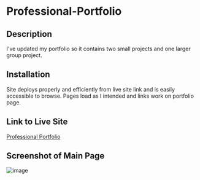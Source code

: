 # Professional-Portfolio

## Description

I've updated my portfolio so it contains two small projects and one larger group project.

## Installation

Site deploys properly and efficiently from live site link and is easily accessible to browse. Pages load as I intended and links work on portfolio page.

## Link to Live Site

[Professional Portfolio](https://mkokich.github.io/Professional-Portfolio/)

## Screenshot of Main Page

![image](https://user-images.githubusercontent.com/75143471/120906942-61f3a300-c612-11eb-9322-90885afa6d06.png)
